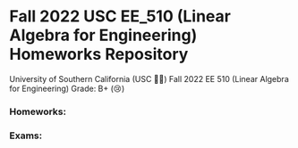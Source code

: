 # Fall 2022 USC EE_510 (Linear Algebra for Engineering) Homeworks Repository
University of Southern California (USC ✌🏼) Fall 2022 EE 510 (Linear Algebra for Engineering) Grade: B+ (😢)


### Homeworks:


### Exams:
